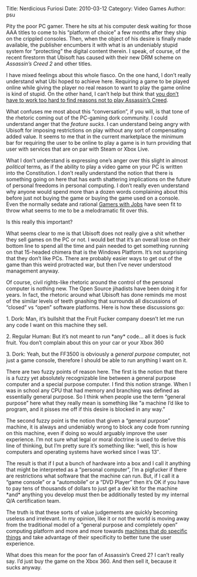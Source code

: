 Title: Nerdicious Furiosi
Date: 2010-03-12
Category: Video Games
Author: psu

<p>Pity the poor PC gamer. There he sits at his computer desk waiting for those AAA titles to come to his &#8220;platform of choice&#8221; a few months after they ship on the crippled consoles. Then, when the object of his desire is finally made available, the publisher encumbers it with what is an undeniably stupid system for &#8220;protecting&#8221; the digital content therein. I speak, of course, of the recent firestorm that Ubisoft has caused with their new DRM scheme on <em>Assassin&#8217;s Creed 2</em> and other titles. </p>
<p>I have mixed feelings about this whole fiasco. On the one hand, I don&#8217;t really understand what Ubi hoped to achieve here. Requiring a game to be played online while giving the player no real reason to want to play the game online is kind of stupid. On the other hand, I can&#8217;t help but think that <a href="../../../../2009/12/14/five-things-i-dont-like-about-assassins-creed/index.html">you don&#8217;t have to work too hard to find reasons not to play Assassin&#8217;s Creed</a>.<br />
<span id="more-2407"></span></p>
<p>What confuses me most about this &#8220;conversation&#8221;, if you will, is that tone of the rhetoric coming out of the PC-gaming dork community. I could understand anger that the <em>feature sucks</em>. I can understand being angry with Ubisoft for imposing restrictions on play without any sort of compensating added value. It seems to me that in the current marketplace the minimum bar for requiring the user to be online to play a game is in turn providing that user with services that are on par with Steam or Xbox Live. </p>
<p>What I don&#8217;t understand is expressing one&#8217;s anger over this slight in almost <em>political</em> terms, as if the ability to play a video game on your PC is written into the Constitution. I don&#8217;t really understand the notion that there is something going on here that has earth shattering implications on the future of personal freedoms in personal computing. I don&#8217;t really even understand why anyone would spend more than a dozen words complaining about this before just not buying the game or buying the game used on a console.  Even the normally sedate and rational <a href="http://www.gamerswithjobs.com/node/49438">Gamers with Jobs</a> have seen fit to throw what seems to me to be a melodramatic fit over this.</p>
<p>Is this really this important?</p>
<p>What seems clear to me is that Ubisoft does not really give a shit whether they sell games on the PC or not. I would bet that it&#8217;s an overall lose on their bottom line to spend all the time and pain needed to get something running on that 15-headed chimera that is the Windows Platform. It&#8217;s not surprising that they don&#8217;t like PCs. There are probably easier ways to get out of the game than this weird protracted war, but then I&#8217;ve never understood management anyway.</p>
<p>Of course, civil rights-like rhetoric around the control of the personal computer is nothing new. The Open Source jihadists have been doing it for years. In fact, the rhetoric around what Ubisoft has done reminds me most of the similar levels of teeth gnashing that surrounds all discussions of &#8220;closed&#8221; vs &#8220;open&#8221; software platforms. Here is how these discussions go:</p>
<p>1. Dork: Man, it&#8217;s bullshit that the Fruit Fucker company doesn&#8217;t let me run any code I want on this machine they sell.</p>
<p>2. Regular Human: But it&#8217;s not meant to run *any* code&#8230; all it does is fuck fruit. You don&#8217;t complain about this on your car or your Xbox 360</p>
<p>3. Dork: Yeah, but the FF3500 is obviously a <em>general purpose</em> computer, not just a game console, therefore I should be able to run anything I want on it.</p>
<p>There are two fuzzy points of reason here. The first is the notion that there is a fuzzy yet absolutely recognizable line between a general purpose computer and a special purpose computer.  I find this notion strange. When I was in school any CPU that had memory and branching was defined as essentially general purpose. So I think when people use the term &#8220;general purpose&#8221; here what they really mean is something like &#8220;a machine I&#8217;d like to program, and it pisses me off if this desire is blocked in any way.&#8221;</p>
<p>The second fuzzy point is the notion that given a &#8220;general purpose&#8221; machine, it is always and undeniably wrong to block any code from running on this machine, even if doing so would arguably improve the user experience. I&#8217;m not sure what legal or moral doctrine is used to derive this line of thinking, but I&#8217;m pretty sure it&#8217;s something like: &#8220;well, this is how computers and operating systems have worked since I was 13&#8243;.</p>
<p>The result is that if I put a bunch of hardware into a box and I call it anything that might be interpreted as a &#8220;personal computer&#8221;, I&#8217;m a pigfucker if there are restrictions what software that the machine can run. But, if I call it a &#8220;game console&#8221; or a &#8220;automobile&#8221; or a &#8220;DVD Player&#8221; then it&#8217;s OK if you have to pay tens of thousands of dollars to just get a dev kit for the machine *and* anything you develop must then be additionally tested by my internal Q/A certification team.</p>
<p>The truth is that these sorts of value judgements are quickly becoming useless and irrelevant. In my opinion, like it or not the world is moving away from the traditional model of a &#8220;general purpose and completely open&#8221; computing platform and more and more towards <a href="../../../../2005/12/20/the-pc-is-dead-long-live-the-pc/index.html">machines that do specific things</a> and take advantage of their specificity to better tune the user experience.</p>
<p>What does this mean for the poor fan of Assassin&#8217;s Creed 2? I can&#8217;t really say. I&#8217;d just buy the game on the Xbox 360. And then sell it, because it sucks anyway.</p>

